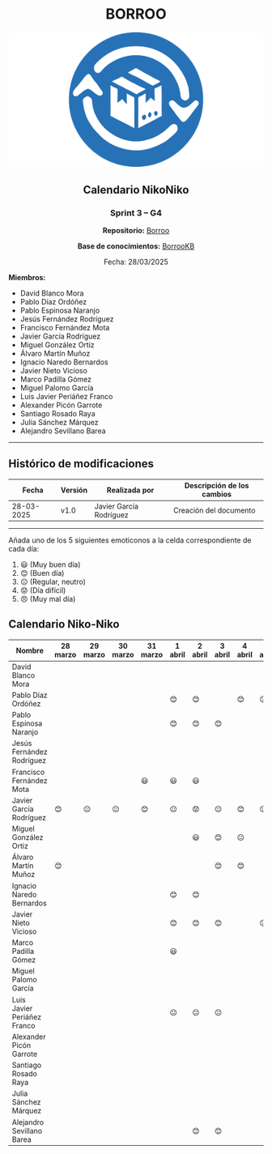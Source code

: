 <div align=center>

# BORROO

![](../imagenes/borrooLogo.png)

## Calendario NikoNiko

### Sprint 3 – G4

**Repositorio:** [Borroo](https://github.com/ISPP-2425-G4/borroo)

**Base de conocimientos:** [BorrooKB](https://borrookb.netlify.app/)

Fecha: 28/03/2025

</div>

**Miembros:**

- David Blanco Mora
- Pablo Díaz Ordóñez
- Pablo Espinosa Naranjo
- Jesús Fernández Rodríguez
- Francisco Fernández Mota
- Javier García Rodríguez
- Miguel González Ortiz
- Álvaro Martín Muñoz
- Ignacio Naredo Bernardos
- Javier Nieto Vicioso
- Marco Padilla Gómez
- Miguel Palomo García
- Luis Javier Periáñez Franco
- Alexander Picón Garrote
- Santiago Rosado Raya
- Julia Sánchez Márquez
- Alejandro Sevillano Barea

---

## **Histórico de modificaciones**

| Fecha      | Versión | Realizada por           | Descripción de los cambios |
| ---------- | ------- | ----------------------- | -------------------------- |
| 28-03-2025 | v1.0    | Javier García Rodríguez | Creación del documento     |

---

Añada uno de los 5 siguientes emoticonos a la celda correspondiente de cada día:

1. :smiley: (Muy buen día)
2. :blush: (Buen día)
3. :neutral_face: (Regular, neutro)
4. :worried: (Día difícil)
5. :angry: (Muy mal día)

## Calendario Niko-Niko

| Nombre                      | 28 marzo | 29 marzo | 30 marzo | 31 marzo | 1 abril | 2 abril | 3 abril | 4 abril | 5 abril | 6 abril | 7 abril | 8 abril | 9 abril | 10 abril |
|-----------------------------|----------|----------|----------|----------|---------|---------|---------|---------|---------|---------|---------|---------|---------|----------|
| David Blanco Mora           |          |          |          |          |         |         |         |         |         |         |         |         |         |          |
| Pablo Díaz Ordóñez          |          |          |          |          |    :blush:     |     :blush:    |         |     :blush:    |   :neutral_face:      |    :blush:     |         |         |         |          |
| Pablo Espinosa Naranjo      |          |          |          |          |       :blush:  |     :blush:    |  :blush:       |         |         |         |         |         |         |          |
| Jesús Fernández Rodríguez   |          |          |          |          |         |         |         |         |         |         |         |         |         |          |
| Francisco Fernández Mota    |          |          |          | :smiley: | :smiley:| :smiley:|         |         |         | :blush: |         |         |         |          |
| Javier García Rodríguez     |:blush:|:neutral_face:|:neutral_face:|:blush:|:neutral_face:|:worried:|:neutral_face:|:blush:|:neutral_face:|:neutral_face:|         |         |         |          |
| Miguel González Ortiz       |          |          |          |          |         | :smiley: | :blush: | :neutral_face: |         | :smiley: |         |         |         |          |
| Álvaro Martín Muñoz         |      :blush:    |          |          |          |         |         |    :blush:     |  :blush:       |         |     :blush:    |         |         |         |          |
| Ignacio Naredo Bernardos    |          |          |          |          |     :blush:    |  :blush:       |         |         |         |         |         |         |         |          |
| Javier Nieto Vicioso        |          |          |          |          | :blush: | :blush: | :blush: |         | :neutral_face: |         |         |         |         |          |
| Marco Padilla Gómez         |          |          |          |          |:smiley: |         |         |         |         |         |         |         |         |          |
| Miguel Palomo García        |          |          |          |          |         |         |         |         |         |         |         |         |         |          |
| Luis Javier Periáñez Franco |          |          |          |          |   :neutral_face:      |     :neutral_face:    |    :neutral_face:     |         |         |         |         |         |         |          |
| Alexander Picón Garrote     |          |          |          |          |         |         |         |         |         |         |         |         |         |          |
| Santiago Rosado Raya        |          |          |          |          |         |         |         |         |         |         |         |         |         |          |
| Julia Sánchez Márquez       |          |          |          |          |         |         |         |         |         |         |         |         |         |          |
| Alejandro Sevillano Barea   |          |          |          |          |         |     :blush:    |  :blush:      |         |         |         |         |         |         |         |          |

